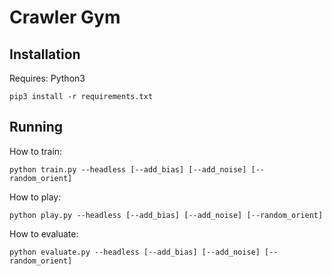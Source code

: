 # Crawler Gym


## Installation

Requires: Python3
```
pip3 install -r requirements.txt
```

##  Running
How to train:
```
python train.py --headless [--add_bias] [--add_noise] [--random_orient]
```

How to play:
```
python play.py --headless [--add_bias] [--add_noise] [--random_orient]
```

How to evaluate:
```
python evaluate.py --headless [--add_bias] [--add_noise] [--random_orient]
```
